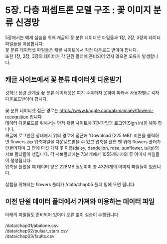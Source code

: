 # 5장. 다층 퍼셉트론 모델 구조 : 꽃 이미지 분류 신경망
5장에서는 예제 실습을 위해 캐글의 꽃 분류 데이터셋 파일들과 1장, 2장, 3장의 데이터 파일들을 이용합니다.<br/>
꽃 분류 데이터셋 파일들은 캐글 사이트에서 직접 다운로드 받아야 합니다.<br/>
또한 1장, 2장, 3장의 데이터가 각 단원 폴더에 준비되어 있지 않으면 오류가 발생합니다.

## 캐글 사이트에서 꽃 분류 데이터셋 다운받기
깃허브 용량 관계상 꽃 분류 데이터셋은 여기 수록하지 못하며 따라서 사용자별로 각자 다운로드받아야 합니다.<br/><br/>
꽃 분류 데이터셋 접근 경로는 https://www.kaggle.com/alxmamaev/flowers-recognition 입니다.<br/>
데이터 다운로드를 위해서는 먼저 캐글 사이트에 회원가입과 로그인(Sign in)을 해야 합니다.<br/>
캐글에 로그인된 상태에서 위의 경로에 접근해 'Download (225 MB)' 버튼을 클릭하면 flowers.zip 압축파일을 다운로드받을 수 있고
압축을 풀면 맨 위에 flowers 폴더가 만들어지며 그 안에 다섯 가지 꽃 이름(daisy,  dandelion,  rose,  sunflower,  tulip)의 서브 폴더들이 생깁니다.
각 서브폴더에는 734개에서 1055개까지의 꽃 이미지 파일들이 생성됩니다.<br/>
압축을 풀었을 때 데이터 양은 228MB 정도이며 총 4326개의 이미지 파일들이 있습니다.
<br/><br/>
실험을 위해서는 flowers 폴더가 /data/chap05 폴더 밑에 오면 됩니다.

## 이전 단원 데이터 폴더에서 가져와 이용하는 데이터 파일
아래의 파일들도 준비되어 있어야 오류 없이 실습이 수행됩니다.<br/><br/>
/data/chap01/abalone.csv<br/>
/data/chap02/pulsar_stars.csv<br/>
/data/chap03/faults.csv<br/>
